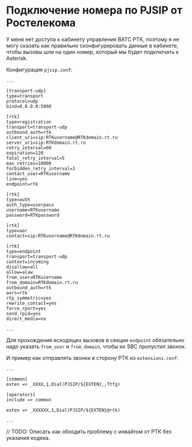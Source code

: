 # Подключение номера по PJSIP от Ростелекома

У меня нет доступа к кабинету управления ВАТС РТК, поэтому я не могу сказать как правильно сконфигурировать данные в кабинете, чтобы вызовы шли на один номер, который мы будет подключать к Asterisk.

Конфигурация `pjsip.conf`:

```
...

[transport-udp]
type=transport
protocol=udp
bind=0.0.0.0:5060

[rtk]
type=registration
transport=transport-udp
outbound_auth=rtk
client_uri=sip:RTKusername@RTKdomain.rt.ru
server_uri=sip:RTKdomain.rt.ru
retry_interval=60
expiration=120
fatal_retry_interval=5
max_retries=10000
forbidden_retry_interval=1
contact_user=RTKusername
line=yes
endpoint=rtk

[rtk]
type=auth
auth_type=userpass
username=RTKusername
password=RTKpassword

[rtk]
type=aor
contact=sip:RTKusername@RTKdomain.rt.ru

[rtk]
type=endpoint
transport=transport-udp
context=incoming
disallow=all
allow=alaw
from_user=RTKusername
from_domain=RTKdomain.rt.ru
outbound_auth=rtk
aors=rtk
rtp_symmetric=yes
rewrite_contact=yes
force_rport=yes
send_rpid=yes
direct_media=no

...
```

Для прохождения исходящих вызовов в секции `endpoint` обязательно надо указать `from_user` и `from_domain`, чтобы их SBC пропустил звонок.

И пример как отправлять звонки в сторону РТК из `extensions.conf`:

```
...

[common]
exten => _XXXX,1,Dial(PJSIP/${EXTEN},,Ttfg)

[operators]
include => common

exten => _XXXXXX,1,Dial(PJSIP/${EXTEN}@rtk)

...
```


// TODO: Описать как обходить проблему с инвайтом от РТК без указания кодека.
